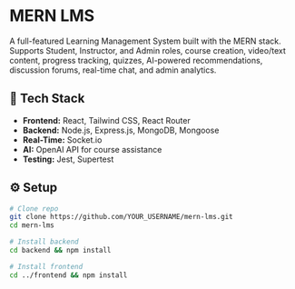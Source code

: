 # MERN LMS

A full-featured Learning Management System built with the MERN stack. Supports Student, Instructor, and Admin roles, course creation, video/text content, progress tracking, quizzes, AI-powered recommendations, discussion forums, real-time chat, and admin analytics.

## 🚀 Tech Stack
- **Frontend:** React, Tailwind CSS, React Router  
- **Backend:** Node.js, Express.js, MongoDB, Mongoose  
- **Real-Time:** Socket.io  
- **AI:** OpenAI API for course assistance  
- **Testing:** Jest, Supertest  

## ⚙️ Setup
```bash
# Clone repo
git clone https://github.com/YOUR_USERNAME/mern-lms.git
cd mern-lms

# Install backend
cd backend && npm install

# Install frontend
cd ../frontend && npm install

